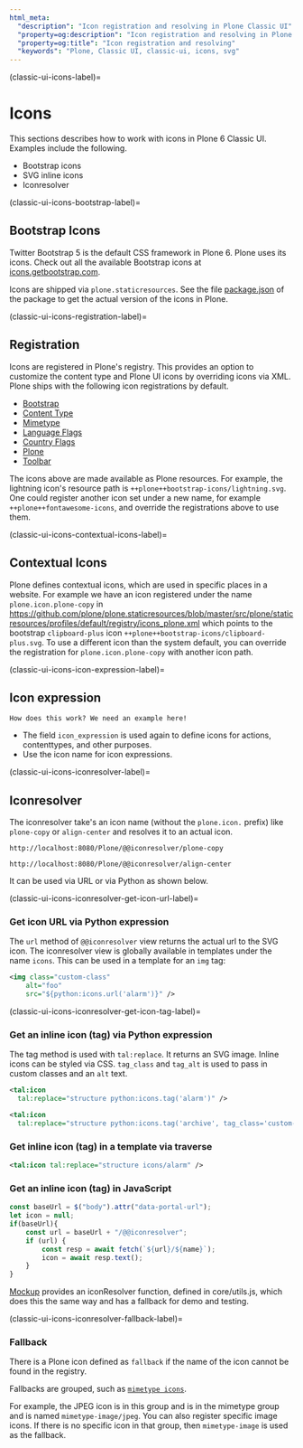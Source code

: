 ```yaml
---
html_meta:
  "description": "Icon registration and resolving in Plone Classic UI"
  "property=og:description": "Icon registration and resolving in Plone Classic UI"
  "property=og:title": "Icon registration and resolving"
  "keywords": "Plone, Classic UI, classic-ui, icons, svg"
---
```


(classic-ui-icons-label)=

# Icons

This sections describes how to work with icons in Plone 6 Classic UI.
Examples include the following.

- Bootstrap icons
- SVG inline icons
- Iconresolver


(classic-ui-icons-bootstrap-label)=

## Bootstrap Icons

Twitter Bootstrap 5 is the default CSS framework in Plone 6.
Plone uses its icons.
Check out all the available Bootstrap icons at [icons.getbootstrap.com](https://icons.getbootstrap.com/).

Icons are shipped via `plone.staticresources`.
See the file [package.json](https://github.com/plone/plone.staticresources/blob/master/package.json) of the package to get the actual version of the icons in Plone.


(classic-ui-icons-registration-label)=

## Registration

Icons are registered in Plone's registry.
This provides an option to customize the content type and Plone UI icons by overriding icons via XML.
Plone ships with the following icon registrations by default.

- [Bootstrap](https://github.com/plone/plone.staticresources/blob/master/src/plone/staticresources/profiles/default/registry/icons_bootstrap.xml)
- [Content Type](https://github.com/plone/plone.staticresources/blob/master/src/plone/staticresources/profiles/default/registry/icons_contenttype.xml)
- [Mimetype](https://github.com/plone/plone.staticresources/blob/master/src/plone/staticresources/profiles/default/registry/icons_mimetype.xml)
- [Language Flags](https://github.com/plone/plone.staticresources/blob/master/src/plone/staticresources/profiles/default/registry/icons_language_flags.xml)
- [Country Flags](https://github.com/plone/plone.staticresources/blob/master/src/plone/staticresources/profiles/default/registry/icons_country_flags.xml)
- [Plone](https://github.com/plone/plone.staticresources/blob/master/src/plone/staticresources/profiles/default/registry/icons_plone.xml)
- [Toolbar](https://github.com/plone/plone.staticresources/blob/master/src/plone/staticresources/profiles/default/registry/icons_plone.xml)

The icons above are made available as Plone resources.
For example, the lightning icon's resource path is `++plone++bootstrap-icons/lightning.svg`.
One could register another icon set under a new name, for example `++plone++fontawesome-icons`, and override the registrations above to use them.


(classic-ui-icons-contextual-icons-label)=

## Contextual Icons

Plone defines contextual icons, which are used in specific places in a website.
For example we have an icon registered under the name `plone.icon.plone-copy` in https://github.com/plone/plone.staticresources/blob/master/src/plone/staticresources/profiles/default/registry/icons_plone.xml which points to the bootstrap `clipboard-plus` icon `++plone++bootstrap-icons/clipboard-plus.svg`.
To use a different icon than the system default, you can override the registration for `plone.icon.plone-copy` with another icon path.


(classic-ui-icons-icon-expression-label)=

## Icon expression

```{note}
How does this work? We need an example here!
```

- The field `icon_expression` is used again to define icons for actions, contenttypes, and other purposes.
- Use the icon name for icon expressions.


(classic-ui-icons-iconresolver-label)=

## Iconresolver

The iconresolver take's an icon name (without the `plone.icon.` prefix) like `plone-copy` or `align-center` and resolves it to an actual icon.

```
http://localhost:8080/Plone/@@iconresolver/plone-copy
```

```
http://localhost:8080/Plone/@@iconresolver/align-center
```

It can be used via URL or via Python as shown below.


(classic-ui-icons-iconresolver-get-icon-url-label)=

### Get icon URL via Python expression

The `url` method of `@@iconresolver` view returns the actual url to the SVG icon. The iconresolver view is globally available in templates under the name `icons`.
This can be used in a template for an `img` tag:

```xml
<img class="custom-class"
    alt="foo"
    src="${python:icons.url('alarm')}" />
```


(classic-ui-icons-iconresolver-get-icon-tag-label)=

### Get an inline icon (tag) via Python expression

The tag method is used with `tal:replace`.
It returns an SVG image.
Inline icons can be styled via CSS.
`tag_class` and `tag_alt` is used to pass in custom classes and an `alt` text.

```xml
<tal:icon
  tal:replace="structure python:icons.tag('alarm')" />

<tal:icon
  tal:replace="structure python:icons.tag('archive', tag_class='custom-class', tag_alt='foobar')" />
```

### Get inline icon (tag) in a template via traverse

```xml
<tal:icon tal:replace="structure icons/alarm" />
```

### Get an inline icon (tag) in JavaScript

```js
const baseUrl = $("body").attr("data-portal-url");
let icon = null;
if(baseUrl){
    const url = baseUrl + "/@@iconresolver";
    if (url) {
        const resp = await fetch(`${url}/${name}`);
        icon = await resp.text();
    }
}
```

[Mockup](https://github.com/plone/mockup) provides an iconResolver function, defined in core/utils.js,  which does this the same way and has a fallback for demo and testing.




(classic-ui-icons-iconresolver-fallback-label)=

### Fallback

There is a Plone icon defined as `fallback` if the name of the icon cannot be found in the registry.

Fallbacks are grouped, such as [`mimetype icons`](https://github.com/plone/plone.staticresources/blob/master/src/plone/staticresources/profiles/default/registry/icons_mimetype.xml).

For example, the JPEG icon is in this group and is in the mimetype group and is named `mimetype-image/jpeg`.
You can also register specific image icons.
If there is no specific icon in that group, then `mimetype-image` is used as the fallback.
